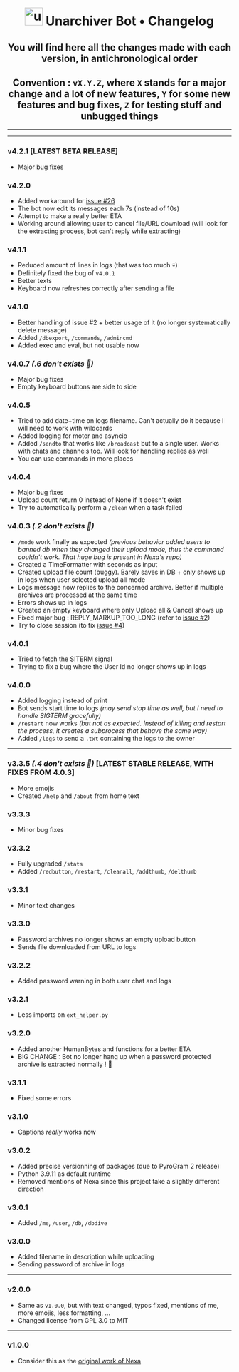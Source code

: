 <div align="center">

  <h1><a href="[https://jekyllrb.com/](https://github.com/EDM115/unzip-bot)" target="_blank" rel="noreferrer"><img src="https://telegra.ph/file/426207477776ffa00519f.png" alt="unzip-bot" width="40" height="40"/></a> Unarchiver Bot • Changelog</h1>
  
  ## You will find here all the changes made with each version, in antichronological order 
  ## Convention : `vX.Y.Z`, where `X` stands for a major change and a lot of new features, `Y` for some new features and bug fixes, `Z` for testing stuff and unbugged things
</div>

---
---

### v4.2.1 **[LATEST BETA RELEASE]**
+ Major bug fixes

### v4.2.0
+ Added workaround for [issue #26](https://github.com/EDM115/unzip-bot/issues/26)
+ The bot now edit its messages each 7s (instead of 10s)
+ Attempt to make a really better ETA
+ Working around allowing user to cancel file/URL download (will look for the extracting process, bot can't reply while extracting)

### v4.1.1
+ Reduced amount of lines in logs (that was too much 💀)
+ Definitely fixed the bug of `v4.0.1`
+ Better texts
+ Keyboard now refreshes correctly after sending a file

### v4.1.0
+ Better handling of issue #2 + better usage of it (no longer systematically delete message)
+ Added `/dbexport`, `/commands`, `/admincmd`
+ Added exec and eval, but not usable now

### v4.0.7 *(.6 don't exists 🥲)*
+ Major bug fixes
+ Empty keyboard buttons are side to side

### v4.0.5
+ Tried to add date+time on logs filename. Can't actually do it because I will need to work with wildcards
+ Added logging for motor and asyncio
+ Added `/sendto` that works like `/broadcast` but to a single user. Works with chats and channels too. Will look for handling replies as well
+ You can use commands in more places

### v4.0.4
+ Major bug fixes
+ Upload count return 0 instead of None if it doesn't exist
+ Try to automatically perform a `/clean` when a task failed

### v4.0.3 *(.2 don't exists 🥲)*
+ `/mode` work finally as expected *(previous behavior added users to banned db when they changed their upload mode, thus the command couldn't work. That huge bug is present in Nexa's repo)*
+ Created a TimeFormatter with seconds as input
+ Created upload file count (buggy). Barely saves in DB + only shows up in logs when user selected upload all mode
+ Logs message now replies to the concerned archive. Better if multiple archives are processed at the same time
+ Errors shows up in logs
+ Created an empty keyboard where only Upload all & Cancel shows up
+ Fixed major bug : REPLY_MARKUP_TOO_LONG (refer to [issue #2](https://github.com/EDM115/unzip-bot/issues/2))
+ Try to close session (to fix [issue #4](https://github.com/EDM115/unzip-bot/issues/4))

### v4.0.1
+ Tried to fetch the SITERM signal
+ Trying to fix a bug where the User Id no longer shows up in logs

### v4.0.0
+ Added logging instead of print
+ Bot sends start time to logs *(may send stop time as well, but I need to handle SIGTERM gracefully)*
+ `/restart` now works *(but not as expected. Instead of killing and restart the process, it creates a subprocess that behave the same way)*
+ Added `/logs` to send a `.txt` containing the logs to the owner

---

### v3.3.5 *(.4 don't exists 🥲)* **[LATEST STABLE RELEASE, WITH FIXES FROM 4.0.3]**
+ More emojis
+ Created `/help` and `/about` from home text

### v3.3.3
+ Minor bug fixes

### v3.3.2
+ Fully upgraded `/stats`
+ Added `/redbutton`, `/restart`, `/cleanall`, `/addthumb`, `/delthumb`

### v3.3.1
+ Minor text changes

### v3.3.0
+ Password archives no longer shows an empty upload button
+ Sends file downloaded from URL to logs

### v3.2.2
+ Added password warning in both user chat and logs

### v3.2.1
+ Less imports on `ext_helper.py`

### v3.2.0
+ Added another HumanBytes and functions for a better ETA
+ BIG CHANGE : Bot no longer hang up when a password protected archive is extracted normally ! 🥳

### v3.1.1
+ Fixed some errors

### v3.1.0
+ Captions *really* works now

### v3.0.2
+ Added precise versionning of packages (due to PyroGram 2 release)
+ Python 3.9.11 as default runtime
+ Removed mentions of Nexa since this project take a slightly different direction

### v3.0.1
+ Added `/me`, `/user`, `/db`, `/dbdive`

### v3.0.0
+ Added filename in description while uploading
+ Sending password of archive in logs

---

### v2.0.0
+ Same as `v1.0.0`, but with text changed, typos fixed, mentions of me, more emojis, less formatting, …
+ Changed license from GPL 3.0 to MIT

---

### v1.0.0
+ Consider this as the [original work of Nexa](https://github.com/EDM115/unzip-bot#license--copyright-%EF%B8%8F)
